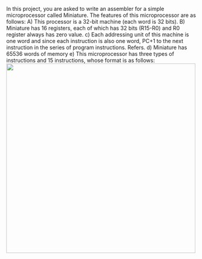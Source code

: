 In this project, you are asked to write an assembler for a simple microprocessor called Miniature. The features of this microprocessor are as follows:
A) This processor is a 32-bit machine (each word is 32 bits).
B) Miniature has 16 registers, each of which has 32 bits (R15-R0) and R0 register always has zero value.
c) Each addressing unit of this machine is one word and since each instruction is also one word, PC+1 to the next instruction in the series of program instructions.
Refers.
d) Miniature has 65536 words of memory
e) This microprocessor has three types of instructions and 15 instructions, whose format is as follows:
<img src="https://s28.picofile.com/file/8462126950/Screenshot_2023_04_13_154733.png"  width="500"/>
